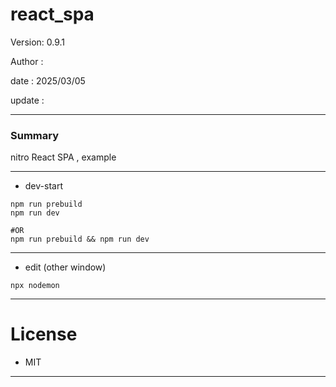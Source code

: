 # react_spa

 Version: 0.9.1

 Author  : 

 date    : 2025/03/05 

 update  :

***
### Summary

nitro React SPA ,  example

***
* dev-start

```
npm run prebuild
npm run dev

#OR
npm run prebuild && npm run dev
```

***
* edit (other window)
```
npx nodemon
```

***
# License

* MIT

***
